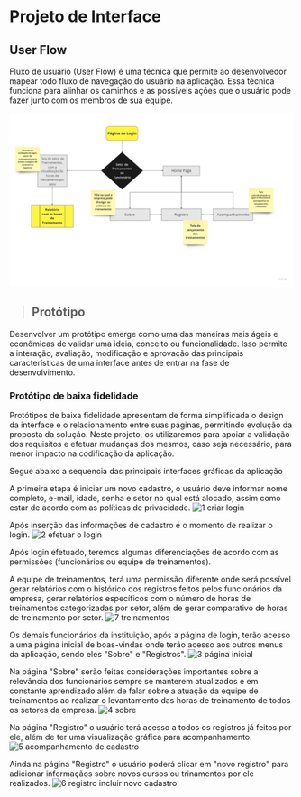 
# Projeto de Interface

## User Flow

Fluxo de usuário (User Flow) é uma técnica que permite ao desenvolvedor mapear todo fluxo de navegação do usuário na aplicação. Essa técnica funciona para alinhar os caminhos e as possíveis ações que o usuário pode fazer junto com os membros de sua equipe.

![Fluxo do usuário!](https://github.com/ICEI-PUC-Minas-PMV-ADS/pmv-ads-2023-2-e1-proj-web-t7-controle-de-horas-de-treinamento/blob/main/documentos/img/Fluxo%20do%20processo.jpg)

> ## Protótipo

Desenvolver um protótipo emerge como uma das maneiras mais ágeis e econômicas de validar uma ideia, conceito ou funcionalidade. Isso permite a interação, avaliação, modificação e aprovação das principais características de uma interface antes de entrar na fase de desenvolvimento.

### Protótipo de baixa fidelidade

Protótipos de baixa fidelidade apresentam de forma simplificada o design da interface e o relacionamento entre suas páginas, permitindo evolução da proposta da solução. Neste projeto, os utilizaremos para apoiar a validação dos requisitos e efetuar mudanças dos mesmos, caso seja necessário, para menor impacto na codificação da aplicação.

Segue abaixo a sequencia das principais interfaces gráficas da aplicação 

A primeira etapa é iniciar um novo cadastro, o usuário deve informar nome completo, e-mail, idade, senha e setor no qual está alocado, assim como estar de acordo com as políticas de privacidade.
![1 criar login](https://github.com/ICEI-PUC-Minas-PMV-ADS/pmv-ads-2023-2-e1-proj-web-t7-controle-de-horas-de-treinamento/assets/145286942/afa101b8-e906-4113-ab13-2536e41f3c6d)

Após inserção das informações de cadastro é o momento de realizar o login.
![2 efetuar o login](https://github.com/ICEI-PUC-Minas-PMV-ADS/pmv-ads-2023-2-e1-proj-web-t7-controle-de-horas-de-treinamento/assets/145286942/c821b24c-98d6-4f85-8743-228961d49f32)

Após login efetuado, teremos algumas diferenciações de acordo com as permissões (funcionários ou equipe de treinamentos). 

A equipe de treinamentos, terá uma permissão diferente onde será possível gerar relatórios com o histórico dos registros feitos pelos funcionários da empresa, gerar relatórios específicos com o número de horas de treinamentos categorizadas por setor, além de gerar comparativo de horas de treinamento por setor.
![7 treinamentos](https://github.com/ICEI-PUC-Minas-PMV-ADS/pmv-ads-2023-2-e1-proj-web-t7-controle-de-horas-de-treinamento/assets/145286942/94360587-a22f-456f-aad5-21f407475b62)

Os demais funcionários da instituição, após a página de login, terão acesso a uma página inicial de boas-vindas onde terão acesso aos outros menus da aplicação, sendo eles "Sobre" e "Registros".
![3 página inicial](https://github.com/ICEI-PUC-Minas-PMV-ADS/pmv-ads-2023-2-e1-proj-web-t7-controle-de-horas-de-treinamento/assets/145286942/8c1a4d52-9176-4cc6-86e6-c94ff19f3e8c)

Na página "Sobre" serão feitas considerações importantes sobre a relevância dos funcionários sempre se manterem atualizados e em constante aprendizado além de falar sobre a atuação da equipe de treinamentos ao realizar o levantamento das horas de treinamento de todos os setores da empresa.
![4 sobre](https://github.com/ICEI-PUC-Minas-PMV-ADS/pmv-ads-2023-2-e1-proj-web-t7-controle-de-horas-de-treinamento/assets/145286942/6f2ea293-0e58-4222-8c14-7067cd93425f)

Na página "Registro" o usuário terá acesso a todos os registros já feitos por ele, além de ter uma visualização gráfica para acompanhamento.
![5 acompanhamento de cadastro](https://github.com/ICEI-PUC-Minas-PMV-ADS/pmv-ads-2023-2-e1-proj-web-t7-controle-de-horas-de-treinamento/assets/145286942/42c71923-4b6a-4dd1-8796-1508265374d8)

Ainda na página "Registro" o usuário poderá clicar em "novo registro" para adicionar informaçãos sobre novos cursos ou trinamentos por ele realizados.
![6 registro incluir novo cadastro](https://github.com/ICEI-PUC-Minas-PMV-ADS/pmv-ads-2023-2-e1-proj-web-t7-controle-de-horas-de-treinamento/assets/145286942/57718425-7262-435e-955c-aee638490db1)
